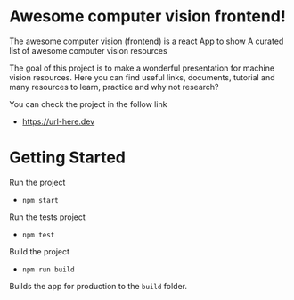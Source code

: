 # Awesome computer vision frontend!

The awesome computer vision (frontend) is a react App to show A curated list of awesome computer vision resources

The goal of this project is to make a wonderful presentation for machine vision resources. Here you can find useful links, documents, tutorial and many resources to learn, practice and why not research?

You can check the project in the follow link
* https://url-here.dev

<!-- Enable contact section -->
<!-- If you want to contribute to this project, you can send an email to <TODO: Here email> -->

# Getting Started

Run the project
* `npm start`

Run the tests project
* `npm test`

Build the project
* `npm run build`

Builds the app for production to the `build` folder.
